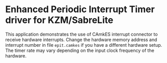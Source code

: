 <!--
     Copyright 2017, Data61, CSIRO (ABN 41 687 119 230)

     SPDX-License-Identifier: CC-BY-SA-4.0
-->

# Enhanced Periodic Interrupt Timer driver for KZM/SabreLite

This application demonstrates the use of CAmkES interrupt connector to receive hardware
interrupts. Change the hardware memory address and interrupt number in file `epit.camkes`
if you have a different hardware setup. The timer rate may vary depending on the input
clock frequency of the hardware.
